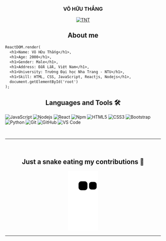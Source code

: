 # <h3 align="center">VÕ HỮU THẮNG</h3>

<p align="center">
	<a href="https://github.com/huuthang28cb">
	<img src="https://images.pexels.com/photos/1714208/pexels-photo-1714208.jpeg?auto=compress&cs=tinysrgb&dpr=2&h=650&w=940" width = "1000" alt="TNT">
	</a>
</p>

<h2 align="center">About me</h2>

```React
ReactDOM.render(
  <h1>Name: Võ Hữu Thắng</h1>,
  <h1>Age: 2000</h1>,
  <h1>Gender: Male</h1>,
  <h1>Address: Đắk Lắk, Việt Nam</h1>,
  <h1>University: Trường Đại học Nha Trang - NTU</h1>,
  <h1>Skill: HTML, CSS, JavaScript, Reactjs, Nodejs</h1>,
  document.getElementById('root')
);
```
<h2 align="center">Languages and Tools 🛠 </h2>

![JavaScript](https://img.shields.io/badge/-JavaScript-%23F7DF1C?style=flat-square&logo=javascript&logoColor=000000&labelColor=%23F7DF1C&color=%23FFCE5A)
![Nodejs](https://img.shields.io/badge/-Nodejs-339933?style=flat-square&logo=Node.js&logoColor=ffffff)
![React](https://img.shields.io/badge/-React-61DAFB?style=flat-square&logo=react&logoColor=ffffff)
![Npm](https://img.shields.io/badge/-npm-CB3837?style=flat-square&logo=npm)
![HTML5](https://img.shields.io/badge/-HTML5-%23E44D27?style=flat-square&logo=html5&logoColor=ffffff)
![CSS3](https://img.shields.io/badge/-CSS3-%231572B6?style=flat-square&logo=css3)
![Bootstrap](https://img.shields.io/badge/-Bootstrap-563D7C?style=flat-square&logo=Bootstrap)
![Python](http://img.shields.io/badge/-Python-3776AB?style=flat-square&logo=python&logoColor=ffffff)
![Git](https://img.shields.io/badge/-Git-%23F05032?style=flat-square&logo=git&logoColor=%23ffffff)
![GitHub](https://img.shields.io/badge/-GitHub-181717?style=flat-square&logo=github)
![VS Code](http://img.shields.io/badge/-VS%20Code-007ACC?style=flat-square&logo=visual-studio-code&logoColor=ffffff)

<br/>

---

<br/>
<h2 align="center">Just a snake eating my contributions 🐍</h2>
<p align='center'>
<img src="https://github.com/ngoctienTNT/ngoctienTNT/blob/output/github-contribution-grid-snake.svg">
</p>

<hr>
<br>
